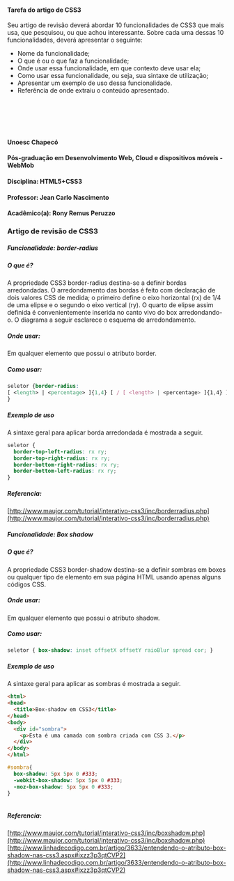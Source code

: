 #### Tarefa do artigo de CSS3
Seu artigo de revisão deverá abordar 10 funcionalidades de CSS3 que mais usa, que pesquisou, ou que achou interessante. Sobre cada uma dessas 10 funcionalidades, deverá apresentar o seguinte:
- Nome da funcionalidade;
- O que é ou o que faz a funcionalidade;
- Onde usar essa funcionalidade, em que contexto deve usar ela;
- Como usar essa funcionalidade, ou seja, sua sintaxe de utilização;
- Apresentar um exemplo de uso dessa funcionalidade.
- Referência de onde extraiu o conteúdo apresentado.

</br></br></br></br>
#### Unoesc Chapecó
#### Pós-graduação em Desenvolvimento Web, Cloud e dispositivos móveis - WebMob
#### Disciplina: HTML5+CSS3
#### Professor: Jean Carlo Nascimento
#### Acadêmico(a): Rony Remus Peruzzo
### Artigo de revisão de CSS3

##### Funcionalidade: border-radius
##### O que é?
A propriedade CSS3 border-radius destina-se a definir bordas arredondadas. O arredondamento das bordas é feito com declaração de dois valores CSS de medida; o primeiro define o eixo horizontal (rx) de 1/4 de uma elipse e o segundo o eixo vertical (ry). O quarto de elipse assim definida é convenientemente inserida no canto vivo do box arredondando-o. O diagrama a seguir esclarece o esquema de arredondamento.
##### Onde usar:
Em qualquer elemento que possui o atributo border.
##### Como usar:
```css
seletor {border-radius:
[ <length> | <percentage> ]{1,4} [ / [ <length> | <percentage> ]{1,4} ]?);
}
```
##### Exemplo de uso
A sintaxe geral para aplicar borda arredondada é mostrada a seguir.

```css
seletor {
  border-top-left-radius: rx ry;
  border-top-right-radius: rx ry;
  border-bottom-right-radius: rx ry;
  border-bottom-left-radius: rx ry;
}

```
##### Referencia:
[http://www.maujor.com/tutorial/interativo-css3/inc/borderradius.php](http://www.maujor.com/tutorial/interativo-css3/inc/borderradius.php)

##### Funcionalidade: Box shadow
##### O que é?
A propriedade CSS3 border-shadow destina-se a definir sombras em boxes ou qualquer tipo de elemento em sua página HTML usando apenas alguns códigos CSS.

##### Onde usar:
Em qualquer elemento que possui o atributo shadow.
##### Como usar:
```css
seletor { box-shadow: inset offsetX offsetY raioBlur spread cor; } 
```

##### Exemplo de uso
A sintaxe geral para aplicar as sombras é mostrada a seguir.

```html
<html>
<head>
  <title>Box-shadow em CSS3</title>
</head>
<body>
  <div id="sombra">
    <p>Esta é uma camada com sombra criada com CSS 3.</p>
  </div>
</body>
</html>
```
```css
#sombra{
  box-shadow: 5px 5px 0 #333;
  -webkit-box-shadow: 5px 5px 0 #333;
  -moz-box-shadow: 5px 5px 0 #333;
}
  
```
##### Referencia:
[http://www.maujor.com/tutorial/interativo-css3/inc/boxshadow.php](http://www.maujor.com/tutorial/interativo-css3/inc/boxshadow.php)
[http://www.linhadecodigo.com.br/artigo/3633/entendendo-o-atributo-box-shadow-nas-css3.aspx#ixzz3p3qtCVP2](http://www.linhadecodigo.com.br/artigo/3633/entendendo-o-atributo-box-shadow-nas-css3.aspx#ixzz3p3qtCVP2)




























